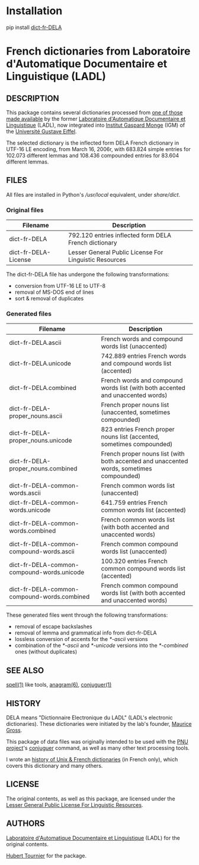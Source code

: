 # Installation
pip install [dict-fr-DELA](https://pypi.org/project/dict-fr-DELA/)

# French dictionaries from Laboratoire d'Automatique Documentaire et Linguistique (LADL)

## DESCRIPTION
This package contains several dictionaries processed from [one of those made available](https://infolingu.univ-mlv.fr/DonneesLinguistiques/Dictionnaires/telechargement.html)
by the former [Laboratoire d'Automatique Documentaire et Linguistique](https://infolingu.univ-mlv.fr/LADL/Historique.html) (LADL),
now integrated into [Institut Gaspard Monge](https://igm.univ-gustave-eiffel.fr/) (IGM) of the [Université Gustave Eiffel](https://www.univ-gustave-eiffel.fr/).

The selected dictionary is the inflected form DELA French dictionary in UTF-16 LE encoding, from March 16, 2006r, with 683.824 simple entries for 102.073 different lemmas and 108.436 compounded entries for 83.604 different lemmas.

## FILES
All files are installed in Python's */usr/local* equivalent, under *share/dict*.

### Original files

Filename|Description
---|---
dict-fr-DELA|792.120 entries inflected form DELA French dictionary
dict-fr-DELA-License|Lesser General Public License For Linguistic Resources

The dict-fr-DELA file has undergone the following transformations:
* conversion from UTF-16 LE to UTF-8
* removal of MS-DOS end of lines
* sort & removal of duplicates

### Generated files

Filename|Description
---|---
dict-fr-DELA.ascii|French words and compound words list (unaccented)
dict-fr-DELA.unicode|742.889 entries French words and compound words list (accented)
dict-fr-DELA.combined|French words and compound words list (with both accented and unaccented words)
dict-fr-DELA-proper_nouns.ascii|French proper nouns list (unaccented, sometimes compounded)
dict-fr-DELA-proper_nouns.unicode|823 entries French proper nouns list (accented, sometimes compounded)
dict-fr-DELA-proper_nouns.combined|French proper nouns list (with both accented and unaccented words, sometimes compounded)
dict-fr-DELA-common-words.ascii|French common words list (unaccented)
dict-fr-DELA-common-words.unicode|641.759 entries French common words list (accented)
dict-fr-DELA-common-words.combined|French common words list (with both accented and unaccented words)
dict-fr-DELA-common-compound-words.ascii|French common compound words list (unaccented)
dict-fr-DELA-common-compound-words.unicode|100.320 entries French common compound words list (accented)
dict-fr-DELA-common-compound-words.combined|French common compound words list (with both accented and unaccented words)

These generated files went through the following transformations:
* removal of escape backslashes
* removal of lemma and grammatical info from dict-fr-DELA
* lossless conversion of accents for the *\*-ascii* versions
* combination of the *\*-ascii* and *\*-unicode* versions into the *\*-combined* ones (without duplicates)

## SEE ALSO
[spell(1)](https://www.freebsd.org/cgi/man.cgi?query=spell) like tools,
[anagram(6)](https://github.com/HubTou/anagram/blob/main/README.md),
[conjuguer(1)](https://github.com/HubTou/conjuguer/blob/main/README.md)

## HISTORY
DELA means "Dictionnaire Electronique du LADL" (LADL's electronic dictionaries). These dictionaries were initiated by the lab's founder, [Maurice Gross](https://fr.wikipedia.org/wiki/Maurice_Gross).

This package of data files was originally intended to be used with the [PNU project](https://github.com/HubTou/PNU)'s
[conjuguer](https://github.com/HubTou/conjuguer) command, as well as many other text processing tools.

I wrote an [history of Unix & French dictionaries](https://github.com/HubTou/PNU/wiki/Les-dictionnaires-sous-Unix) (in French only),
which covers this dictionary and many others.

## LICENSE
The original contents, as well as this package, are licensed under the [Lesser General Public License For Linguistic Resources](http://infolingu.univ-mlv.fr/DonneesLinguistiques/Lexiques-Grammaires/lgpllr.html).

## AUTHORS
[Laboratoire d'Automatique Documentaire et Linguistique](https://infolingu.univ-mlv.fr/LADL/Historique.html) (LADL) for the original contents.

[Hubert Tournier](https://github.com/HubTou) for the package.
